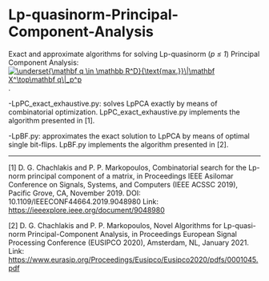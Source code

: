 # Lp-quasinorm-Principal-Component-Analysis
Exact and approximate algorithms for solving Lp-quasinorm (*p &le; 1*) Principal Component Analysis: <a href="https://www.codecogs.com/eqnedit.php?latex=\underset{\mathbf&space;q&space;\in&space;\mathbb&space;R^D}{\text{max.}}\|\mathbf&space;X^\top\mathbf&space;q\|_p^p" target="_blank"><img src="https://latex.codecogs.com/gif.latex?\underset{\mathbf&space;q&space;\in&space;\mathbb&space;R^D}{\text{max.}}\|\mathbf&space;X^\top\mathbf&space;q\|_p^p" title="\underset{\mathbf q \in \mathbb R^D}{\text{max.}}\|\mathbf X^\top\mathbf q\|_p^p" /></a>.

-LpPC_exact_exhaustive.py: solves LpPCA exactly by means of combinatorial optimization. LpPC_exact_exhaustive.py implements the algorithm presented in [1].

-LpBF.py: approximates the exact solution to LpPCA by means of optimal single bit-flips. LpBF.py implements the algorithm presented in [2].

----------------------------
[1]  D. G. Chachlakis and P. P. Markopoulos, Combinatorial search for the Lp-norm principal component of a matrix, in Proceedings IEEE Asilomar Conference on Signals, Systems, and Computers (IEEE ACSSC 2019), Pacific Grove, CA, November 2019.
DOI: 10.1109/IEEECONF44664.2019.9048980
Link: https://ieeexplore.ieee.org/document/9048980

[2] D. G. Chachlakis and P. P. Markopoulos, Novel Algorithms for Lp-quasi-norm Principal-Component Analysis, in Proceedings European Signal Processing Conference (EUSIPCO 2020), Amsterdam, NL, January 2021. 
Link: https://www.eurasip.org/Proceedings/Eusipco/Eusipco2020/pdfs/0001045.pdf
